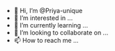 - 👋 Hi, I’m @Priya-unique
- 👀 I’m interested in ...
- 🌱 I’m currently learning ...
- 💞️ I’m looking to collaborate on ...
- 📫 How to reach me ...

<!---
Priya-unique/Priya-unique is a ✨ special ✨ repository because its `README.md` (this file) appears on your GitHub profile.
You can click the Preview link to take a look at your changes.
--->
